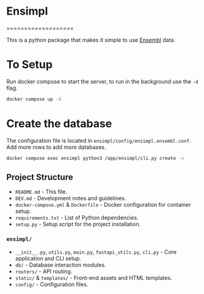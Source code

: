 # Ensimpl
===================

This is a python package that makes it simple to use
[Ensembl](http://www.ensembl.org/) data.

# To Setup
Run docker compose to start the server, to run in the background use the `-d` flag.
```bash
docker compose up -d 
```

# Create the database
The configuration file is located in `ensimpl/config/ensimpl.ensembl.conf`. Add more rows to add more databases.
```bash
docker compose exec ensimpl python3 /app/ensimpl/cli.py create -v
```

## Project Structure

- `README.md` - This file.
- `DEV.md` - Development notes and guidelines.
- `docker-compose.yml` & `Dockerfile` - Docker configuration for container setup.
- `requirements.txt` - List of Python dependencies.
- `setup.py` - Setup script for the project installation.

### `ensimpl/`

- `__init__.py`, `utils.py`, `main.py`, `fastapi_utils.py`, `cli.py` - Core application and CLI setup.
- `db/` - Database interaction modules.
- `routers/` - API routing.
- `static/` & `templates/` - Front-end assets and HTML templates.
- `config/` - Configuration files.
